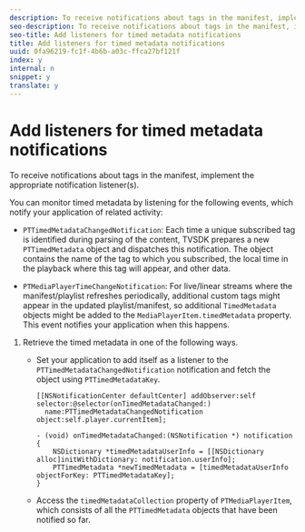 ```yaml
---
description: To receive notifications about tags in the manifest, implement the appropriate notification listener(s).
seo-description: To receive notifications about tags in the manifest, implement the appropriate notification listener(s).
seo-title: Add listeners for timed metadata notifications
title: Add listeners for timed metadata notifications
uuid: 0fa96219-fc1f-4b6b-a03c-ffca27bf121f
index: y
internal: n
snippet: y
translate: y
---
```


# Add listeners for timed metadata notifications

To receive notifications about tags in the manifest, implement the appropriate notification listener(s).

You can monitor timed metadata by listening for the following events, which notify your application of related activity: 
* `PTTimedMetadataChangedNotification`: Each time a unique subscribed tag is identified during parsing of the content, TVSDK prepares a new `PTTimedMetadata` object and dispatches this notification. The object contains the name of the tag to which you subscribed, the local time in the playback where this tag will appear, and other data. 

* `PTMediaPlayerTimeChangeNotification`: For live/linear streams where the manifest/playlist refreshes periodically, additional custom tags might appear in the updated playlist/manifest, so additional `TimedMetadata` objects might be added to the `MediaPlayerItem.timedMetadata` property. This event notifies your application when this happens. 





1. Retrieve the timed metadata in one of the following ways.

    * Set your application to add itself as a listener to the `PTTimedMetadataChangedNotification` notification and fetch the object using `PTTimedMetadataKey`.     
      ```
      [[NSNotificationCenter defaultCenter] addObserver:self selector:@selector(onTimedMetadataChanged:)  
        name:PTTimedMetadataChangedNotification object:self.player.currentItem]; 
       
      - (void) onTimedMetadataChanged:(NSNotification *) notification { 
          NSDictionary *timedMetadataUserInfo = [[NSDictionary alloc]initWithDictionary: notification.userInfo]; 
          PTTimedMetadata *newTimedMetadata = [timedMetadataUserInfo objectForKey: PTTimedMetadataKey]; 
      }
      ```
    
    * Access the `timedMetadataCollection` property of `PTMediaPlayerItem`, which consists of all the `PTTimedMetadata` objects that have been notified so far.    
    
    
